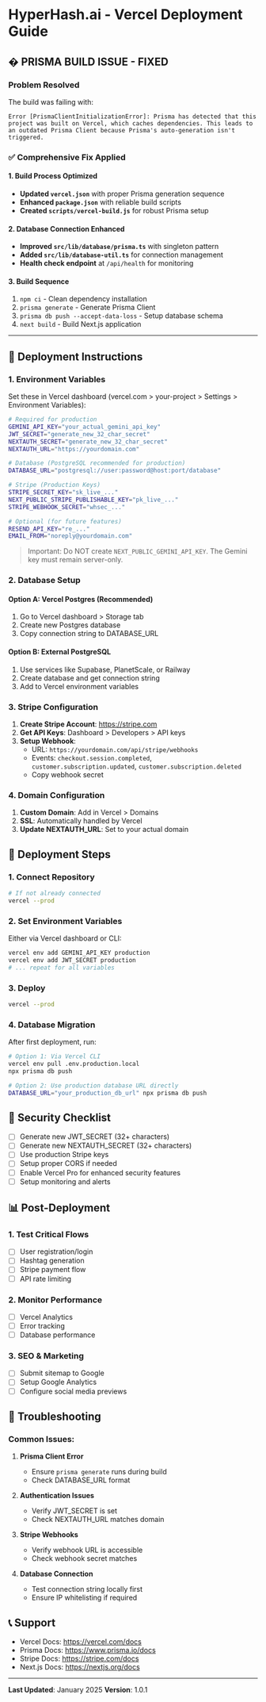 # HyperHash.ai - Vercel Deployment Guide

## � PRISMA BUILD ISSUE - FIXED

### Problem Resolved
The build was failing with:
```
Error [PrismaClientInitializationError]: Prisma has detected that this project was built on Vercel, which caches dependencies. This leads to an outdated Prisma Client because Prisma's auto-generation isn't triggered.
```

### ✅ Comprehensive Fix Applied

#### 1. Build Process Optimized
- **Updated `vercel.json`** with proper Prisma generation sequence
- **Enhanced `package.json`** with reliable build scripts
- **Created `scripts/vercel-build.js`** for robust Prisma setup

#### 2. Database Connection Enhanced
- **Improved `src/lib/database/prisma.ts`** with singleton pattern
- **Added `src/lib/database-util.ts`** for connection management
- **Health check endpoint** at `/api/health` for monitoring

#### 3. Build Sequence
1. `npm ci` - Clean dependency installation
2. `prisma generate` - Generate Prisma Client
3. `prisma db push --accept-data-loss` - Setup database schema
4. `next build` - Build Next.js application

---

## 🚀 Deployment Instructions

### 1. Environment Variables
Set these in Vercel dashboard (vercel.com > your-project > Settings > Environment Variables):

```bash
# Required for production
GEMINI_API_KEY="your_actual_gemini_api_key"
JWT_SECRET="generate_new_32_char_secret"
NEXTAUTH_SECRET="generate_new_32_char_secret" 
NEXTAUTH_URL="https://yourdomain.com"

# Database (PostgreSQL recommended for production)
DATABASE_URL="postgresql://user:password@host:port/database"

# Stripe (Production Keys)
STRIPE_SECRET_KEY="sk_live_..."
NEXT_PUBLIC_STRIPE_PUBLISHABLE_KEY="pk_live_..."
STRIPE_WEBHOOK_SECRET="whsec_..."

# Optional (for future features)
RESEND_API_KEY="re_..."
EMAIL_FROM="noreply@yourdomain.com"
```

> Important: Do NOT create `NEXT_PUBLIC_GEMINI_API_KEY`. The Gemini key must remain server-only.

### 2. Database Setup

#### Option A: Vercel Postgres (Recommended)
1. Go to Vercel dashboard > Storage tab
2. Create new Postgres database
3. Copy connection string to DATABASE_URL

#### Option B: External PostgreSQL
1. Use services like Supabase, PlanetScale, or Railway
2. Create database and get connection string
3. Add to Vercel environment variables

### 3. Stripe Configuration

1. **Create Stripe Account**: https://stripe.com
2. **Get API Keys**: Dashboard > Developers > API keys
3. **Setup Webhook**: 
   - URL: `https://yourdomain.com/api/stripe/webhooks`
   - Events: `checkout.session.completed`, `customer.subscription.updated`, `customer.subscription.deleted`
   - Copy webhook secret

### 4. Domain Configuration

1. **Custom Domain**: Add in Vercel > Domains
2. **SSL**: Automatically handled by Vercel
3. **Update NEXTAUTH_URL**: Set to your actual domain

## 🔧 Deployment Steps

### 1. Connect Repository
```bash
# If not already connected
vercel --prod
```

### 2. Set Environment Variables
Either via Vercel dashboard or CLI:
```bash
vercel env add GEMINI_API_KEY production
vercel env add JWT_SECRET production
# ... repeat for all variables
```

### 3. Deploy
```bash
vercel --prod
```

### 4. Database Migration
After first deployment, run:
```bash
# Option 1: Via Vercel CLI
vercel env pull .env.production.local
npx prisma db push

# Option 2: Use production database URL directly
DATABASE_URL="your_production_db_url" npx prisma db push
```

## 🔐 Security Checklist

- [ ] Generate new JWT_SECRET (32+ characters)
- [ ] Generate new NEXTAUTH_SECRET (32+ characters)
- [ ] Use production Stripe keys
- [ ] Setup proper CORS if needed
- [ ] Enable Vercel Pro for enhanced security features
- [ ] Setup monitoring and alerts

## 📊 Post-Deployment

### 1. Test Critical Flows
- [ ] User registration/login
- [ ] Hashtag generation
- [ ] Stripe payment flow
- [ ] API rate limiting

### 2. Monitor Performance
- [ ] Vercel Analytics
- [ ] Error tracking
- [ ] Database performance

### 3. SEO & Marketing
- [ ] Submit sitemap to Google
- [ ] Setup Google Analytics
- [ ] Configure social media previews

## 🚨 Troubleshooting

### Common Issues:

1. **Prisma Client Error**
   - Ensure `prisma generate` runs during build
   - Check DATABASE_URL format

2. **Authentication Issues**
   - Verify JWT_SECRET is set
   - Check NEXTAUTH_URL matches domain

3. **Stripe Webhooks**
   - Verify webhook URL is accessible
   - Check webhook secret matches

4. **Database Connection**
   - Test connection string locally first
   - Ensure IP whitelisting if required

## 📞 Support

- Vercel Docs: https://vercel.com/docs
- Prisma Docs: https://www.prisma.io/docs
- Stripe Docs: https://stripe.com/docs
- Next.js Docs: https://nextjs.org/docs

---

**Last Updated**: January 2025
**Version**: 1.0.1
